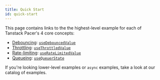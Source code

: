 ```yaml
---
title: Quick Start
id: quick-start
---
```


This page contains links to the the highest-level example for each of Tanstack Pacer's 4 core concepts:

 * [Debouncing](./guides/debouncing.md): [`useDebouncedValue`](../examples/react/useDebouncedValue/)
 * [Throttling](./guides/throttling.md): [`useThrottledValue`](../examples/react/useThrottledValue/)
 * [Rate-limiting](./guides/rate-limiting.md): [`useRateLimitedValue`](../examples/react/useRateLimitedValue/)
 * [Queueing](./guides/queueing.md): [`useQueuerState`](../examples/react/useQueuerState/)

If you're looking lower-level examples or `async` examples, take a look at our catalog of examples.
